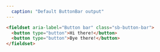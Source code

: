 ```yaml
---
  caption: "Default ButtonBar output"
---
```


<!-- markdownlint-disable MD041 -->
<!-- dprint-ignore -->
```html
<fieldset aria-label="Button bar" class="sb-button-bar">
  <button type="button">Hi there!</button>
  <button type="button">Bye there!</button>
</fieldset>
```
